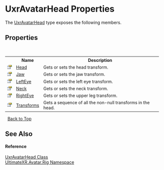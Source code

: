 # UxrAvatarHead Properties
 

The <a href="T_UltimateXR_Avatar_Rig_UxrAvatarHead">UxrAvatarHead</a> type exposes the following members.


## Properties
&nbsp;<table><tr><th></th><th>Name</th><th>Description</th></tr><tr><td>![Public property](media/pubproperty.gif "Public property")</td><td><a href="P_UltimateXR_Avatar_Rig_UxrAvatarHead_Head">Head</a></td><td>
Gets or sets the head transform.</td></tr><tr><td>![Public property](media/pubproperty.gif "Public property")</td><td><a href="P_UltimateXR_Avatar_Rig_UxrAvatarHead_Jaw">Jaw</a></td><td>
Gets or sets the jaw transform.</td></tr><tr><td>![Public property](media/pubproperty.gif "Public property")</td><td><a href="P_UltimateXR_Avatar_Rig_UxrAvatarHead_LeftEye">LeftEye</a></td><td>
Gets or sets the left eye transform.</td></tr><tr><td>![Public property](media/pubproperty.gif "Public property")</td><td><a href="P_UltimateXR_Avatar_Rig_UxrAvatarHead_Neck">Neck</a></td><td>
Gets or sets the neck transform.</td></tr><tr><td>![Public property](media/pubproperty.gif "Public property")</td><td><a href="P_UltimateXR_Avatar_Rig_UxrAvatarHead_RightEye">RightEye</a></td><td>
Gets or sets the upper leg transform.</td></tr><tr><td>![Public property](media/pubproperty.gif "Public property")</td><td><a href="P_UltimateXR_Avatar_Rig_UxrAvatarHead_Transforms">Transforms</a></td><td>
Gets a sequence of all the non-null transforms in the head.</td></tr></table>&nbsp;
<a href="#uxravatarhead-properties">Back to Top</a>

## See Also


#### Reference
<a href="T_UltimateXR_Avatar_Rig_UxrAvatarHead">UxrAvatarHead Class</a><br /><a href="N_UltimateXR_Avatar_Rig">UltimateXR.Avatar.Rig Namespace</a><br />